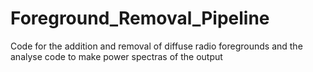 # Foreground_Removal_Pipeline
Code for the addition and removal of diffuse radio foregrounds and the analyse code to make power spectras of the output
